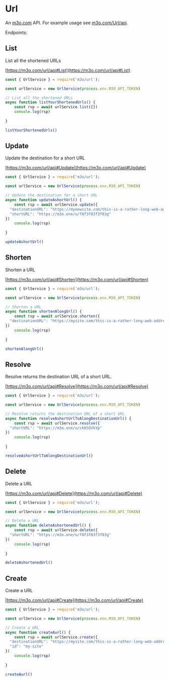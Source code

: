 # Url

An [m3o.com](https://m3o.com) API. For example usage see [m3o.com/Url/api](https://m3o.com/Url/api).

Endpoints:

## List

List all the shortened URLs


[https://m3o.com/url/api#List](https://m3o.com/url/api#List)

```js
const { UrlService } = require('m3o/url');

const urlService = new UrlService(process.env.M3O_API_TOKEN)

// List all the shortened URLs
async function listYourShortenedUrls() {
	const rsp = await urlService.list({})
	console.log(rsp)
	
}

listYourShortenedUrls()
```
## Update

Update the destination for a short URL


[https://m3o.com/url/api#Update](https://m3o.com/url/api#Update)

```js
const { UrlService } = require('m3o/url');

const urlService = new UrlService(process.env.M3O_API_TOKEN)

// Update the destination for a short URL
async function updateAshortUrl() {
	const rsp = await urlService.update({
  "destinationURL": "https://mynewsite.com/this-is-a-rather-long-web-address",
  "shortURL": "https://m3o.one/u/f8f3f83f3f83g"
})
	console.log(rsp)
	
}

updateAshortUrl()
```
## Shorten

Shorten a URL


[https://m3o.com/url/api#Shorten](https://m3o.com/url/api#Shorten)

```js
const { UrlService } = require('m3o/url');

const urlService = new UrlService(process.env.M3O_API_TOKEN)

// Shorten a URL
async function shortenAlongUrl() {
	const rsp = await urlService.shorten({
  "destinationURL": "https://mysite.com/this-is-a-rather-long-web-address"
})
	console.log(rsp)
	
}

shortenAlongUrl()
```
## Resolve

Resolve returns the destination URL of a short URL.


[https://m3o.com/url/api#Resolve](https://m3o.com/url/api#Resolve)

```js
const { UrlService } = require('m3o/url');

const urlService = new UrlService(process.env.M3O_API_TOKEN)

// Resolve returns the destination URL of a short URL.
async function resolveAshortUrlToAlongDestinationUrl() {
	const rsp = await urlService.resolve({
  "shortURL": "https://m3o.one/u/ck6SGVkYp"
})
	console.log(rsp)
	
}

resolveAshortUrlToAlongDestinationUrl()
```
## Delete

Delete a URL


[https://m3o.com/url/api#Delete](https://m3o.com/url/api#Delete)

```js
const { UrlService } = require('m3o/url');

const urlService = new UrlService(process.env.M3O_API_TOKEN)

// Delete a URL
async function deleteAshortenedUrl() {
	const rsp = await urlService.delete({
  "shortURL": "https://m3o.one/u/f8f3f83f3f83g"
})
	console.log(rsp)
	
}

deleteAshortenedUrl()
```
## Create

Create a URL


[https://m3o.com/url/api#Create](https://m3o.com/url/api#Create)

```js
const { UrlService } = require('m3o/url');

const urlService = new UrlService(process.env.M3O_API_TOKEN)

// Create a URL
async function createAurl() {
	const rsp = await urlService.create({
  "destinationURL": "https://mysite.com/this-is-a-rather-long-web-address",
  "id": "my-site"
})
	console.log(rsp)
	
}

createAurl()
```
